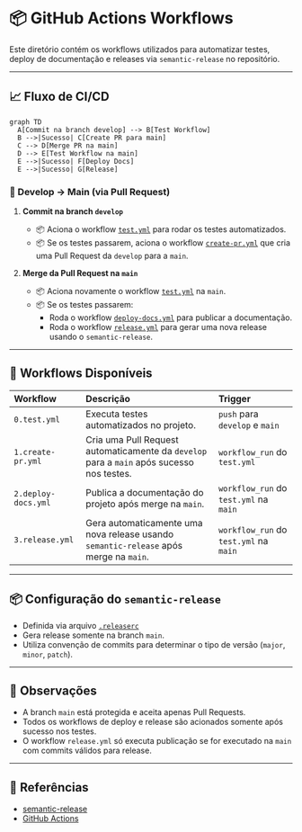 # 📦 GitHub Actions Workflows

Este diretório contém os workflows utilizados para automatizar testes, deploy de documentação e releases via `semantic-release` no repositório.

---

## 📈 Fluxo de CI/CD

```mermaid
graph TD
  A[Commit na branch develop] --> B[Test Workflow]
  B -->|Sucesso| C[Create PR para main]
  C --> D[Merge PR na main]
  D --> E[Test Workflow na main]
  E -->|Sucesso| F[Deploy Docs]
  E -->|Sucesso| G[Release]
```

### 🔸 Develop → Main (via Pull Request)

1. **Commit na branch `develop`**
   - 📦 Aciona o workflow [`test.yml`](./0.test.yml) para rodar os testes automatizados.
   - 📦 Se os testes passarem, aciona o workflow [`create-pr.yml`](./0.create-pr.yml) que cria uma Pull Request da `develop` para a `main`.

2. **Merge da Pull Request na `main`**
   - 📦 Aciona novamente o workflow [`test.yml`](./0.test.yml) na `main`.
   - 📦 Se os testes passarem:
     - Roda o workflow [`deploy-docs.yml`](./2.deploy-docs.yml) para publicar a documentação.
     - Roda o workflow [`release.yml`](./3.release.yml) para gerar uma nova release usando o `semantic-release`.

---

## 📄 Workflows Disponíveis

| Workflow           | Descrição                                                                                    | Trigger                               |
|:-------------------|:---------------------------------------------------------------------------------------------|:--------------------------------------|
| `0.test.yml`       | Executa testes automatizados no projeto.                                                     | `push` para `develop` e `main`        |
| `1.create-pr.yml`  | Cria uma Pull Request automaticamente da `develop` para a `main` após sucesso nos testes.    | `workflow_run` do `test.yml`          |
| `2.deploy-docs.yml`| Publica a documentação do projeto após merge na `main`.                                      | `workflow_run` do `test.yml` na `main`|
| `3.release.yml`    | Gera automaticamente uma nova release usando `semantic-release` após merge na `main`.        | `workflow_run` do `test.yml` na `main`|

---

## 📦 Configuração do `semantic-release`

- Definida via arquivo [`.releaserc`](../../.releaserc)
- Gera release somente na branch `main`.
- Utiliza convenção de commits para determinar o tipo de versão (`major`, `minor`, `patch`).

---

## 📌 Observações

- A branch `main` está protegida e aceita apenas Pull Requests.
- Todos os workflows de deploy e release são acionados somente após sucesso nos testes.
- O workflow `release.yml` só executa publicação se for executado na `main` com commits válidos para release.

---

## 📝 Referências

- [semantic-release](https://semantic-release.gitbook.io/)
- [GitHub Actions](https://docs.github.com/en/actions)

